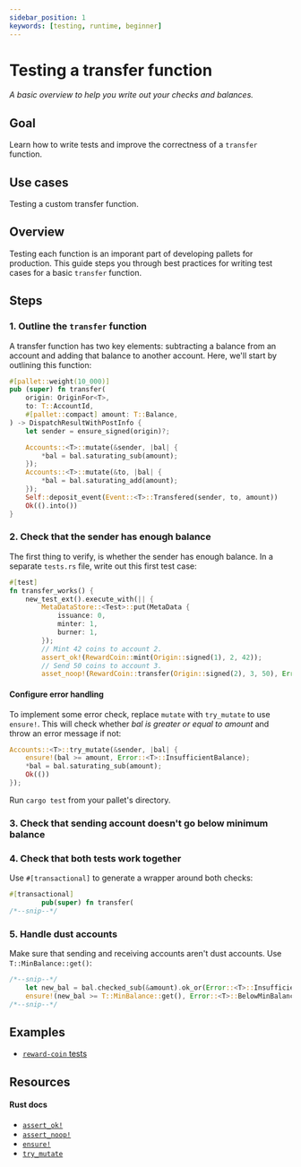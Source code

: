 ```yaml
---
sidebar_position: 1
keywords: [testing, runtime, beginner]
---
```


# Testing a transfer function

_A basic overview to help you write out your checks and balances._

## Goal

Learn how to write tests and improve the correctness of a `transfer` function.

## Use cases

Testing a custom transfer function.

## Overview

Testing each function is an imporant part of developing pallets for production. This guide
steps you through best practices for writing test cases for a basic `transfer` function.

## Steps

### 1. Outline the `transfer` function

A transfer function has two key elements: subtracting a balance from an account and adding that balance to another account.
Here, we'll start by outlining this function:

```rust
#[pallet::weight(10_000)]
pub (super) fn transfer(
    origin: OriginFor<T>,
    to: T::AccountId,
    #[pallet::compact] amount: T::Balance,
) -> DispatchResultWithPostInfo {
    let sender = ensure_signed(origin)?;

    Accounts::<T>::mutate(&sender, |bal| {
        *bal = bal.saturating_sub(amount);
    });
    Accounts::<T>::mutate(&to, |bal| {
        *bal = bal.saturating_add(amount);
    });
    Self::deposit_event(Event::<T>::Transfered(sender, to, amount))
    Ok(().into())
}
```

### 2. Check that the sender has enough balance

The first thing to verify, is whether the sender has enough balance.
In a separate `tests.rs` file, write out this first test case:

```rust
#[test]
fn transfer_works() {
	new_test_ext().execute_with(|| {
		MetaDataStore::<Test>::put(MetaData {
			issuance: 0,
			minter: 1,
			burner: 1,
		});
        // Mint 42 coins to account 2.
        assert_ok!(RewardCoin::mint(Origin::signed(1), 2, 42));
        // Send 50 coins to account 3.
        asset_noop!(RewardCoin::transfer(Origin::signed(2), 3, 50), Error::<T>::InsufficientBalance);
```

#### Configure error handling

To implement some error check, replace `mutate` with `try_mutate` to use `ensure!`.
This will check whether _bal is greater or equal to amount_ and throw an error message if not:

```rust
Accounts::<T>::try_mutate(&sender, |bal| {
    ensure!(bal >= amount, Error::<T>::InsufficientBalance);
    *bal = bal.saturating_sub(amount);
    Ok(())
});
```

Run `cargo test` from your pallet's directory.

### 3. Check that sending account doesn't go below minimum balance

### 4. Check that both tests work together

Use `#[transactional]` to generate a wrapper around both checks:

```rust
#[transactional]
		pub(super) fn transfer(
/*--snip--*/
```

### 5. Handle dust accounts

Make sure that sending and receiving accounts aren't dust accounts. Use `T::MinBalance::get()`:

```rust
/*--snip--*/
    let new_bal = bal.checked_sub(&amount).ok_or(Error::<T>::InsufficientBalance)?;
    ensure!(new_bal >= T::MinBalance::get(), Error::<T>::BelowMinBalance);
/*--snip--*/
```

## Examples

- [`reward-coin` tests](https://github.com/sacha-l/substrate-how-to-guides/blob/main/how-to-substrate/example-code/template-node/pallets/reward-coin/src/tests.rs#L20-L38)

## Resources

#### Rust docs

- [`assert_ok!`](https://substrate.dev/rustdocs/latest/frame_support/macro.assert_ok.html)
- [`assert_noop!`](https://substrate.dev/rustdocs/latest/frame_support/macro.assert_noop.html)
- [`ensure!`](https://substrate.dev/rustdocs/latest/frame_support/macro.ensure.html)
- [`try_mutate`](https://substrate.dev/rustdocs/latest/frame_support/storage/trait.StorageMap.html#tymethod.try_mutate)
